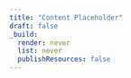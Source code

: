 ```yaml
---
title: "Content Placeholder"
draft: false
_build:
  render: never
  list: never
  publishResources: false
---
```


